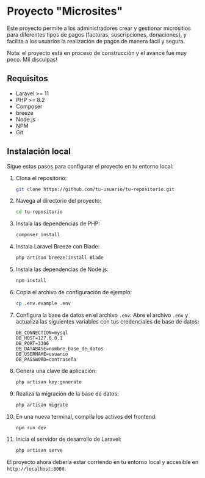 # Proyecto "Microsites"

Este proyecto permite a los administradores crear y gestionar micrositios para diferentes tipos de pagos (facturas, suscripciones, donaciones), y facilita a los usuarios la realización de pagos de manera fácil y segura.

Nota: el proyecto está en proceso de construcción y el avance fue muy poco. Mil disculpas!


## Requisitos

- Laravel >= 11
- PHP >= 8.2
- Composer
- breeze
- Node.js
- NPM
- Git

## Instalación local

Sigue estos pasos para configurar el proyecto en tu entorno local:

1. Clona el repositorio:
    ```bash
    git clone https://github.com/tu-usuario/tu-repositorio.git
    ```

2. Navega al directorio del proyecto:
    ```bash
    cd tu-repositorio
    ```

3. Instala las dependencias de PHP:
    ```bash
    composer install
    ```

4. Instala Laravel Breeze con Blade:
    ```bash
    php artisan breeze:install Blade
    ```

5. Instala las dependencias de Node.js:
    ```bash
    npm install
    ```

6. Copia el archivo de configuración de ejemplo:
    ```bash
    cp .env.example .env
    ```

7. Configura la base de datos en el archivo `.env`:
    Abre el archivo `.env` y actualiza las siguientes variables con tus credenciales de base de datos:
    ```env
    DB_CONNECTION=mysql
    DB_HOST=127.0.0.1
    DB_PORT=3306
    DB_DATABASE=nombre_base_de_datos
    DB_USERNAME=usuario
    DB_PASSWORD=contraseña
    ```

8. Genera una clave de aplicación:
    ```bash
    php artisan key:generate
    ```
9. Realiza la migración de la base de datos:
    ```bash
    php artisan migrate
    ```

10. En una nueva terminal, compila los activos del frontend:
    ```bash
    npm run dev
    ```

11. Inicia el servidor de desarrollo de Laravel:
    ```bash
    php artisan serve
    ```

El proyecto ahora debería estar corriendo en tu entorno local y accesible en `http://localhost:8000`.





